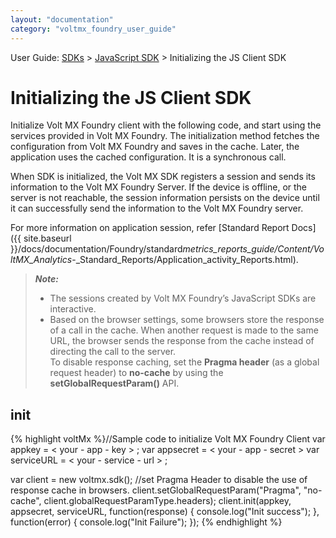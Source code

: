 ```yaml
---
layout: "documentation"
category: "voltmx_foundry_user_guide"
---
```


User Guide: [SDKs](../Foundry_SDKs.html) > [JavaScript SDK](Installing_JS_SDK.html) > Initializing the JS Client SDK

# Initializing the JS Client SDK

Initialize Volt MX Foundry client with the following code, and start using the services provided in Volt MX Foundry. The initialization method fetches the configuration from Volt MX Foundry and saves in the cache. Later, the application uses the cached configuration. It is a synchronous call.

When SDK is initialized, the Volt MX SDK registers a session and sends its information to the Volt MX Foundry Server. If the device is offline, or the server is not reachable, the session information persists on the device until it can successfully send the information to the Volt MX Foundry server.

For more information on application session, refer [Standard Report Docs]({{ site.baseurl }}/docs/documentation/Foundry/standard*metrics_reports_guide/Content/VoltMX_Analytics*-\_Standard_Reports/Application_activity_Reports.html).

<blockquote><b><em>Note:</em></b>
<ul>
<li>The sessions created by Volt MX Foundry’s JavaScript SDKs are interactive.</li>
<li>Based on the browser settings, some browsers store the response of a call in the cache. When another request is made to the same URL, the browser sends the response from the cache instead of directing the call to the server.</li>
To disable response caching, set the <b>Pragma header</b> (as a global request header) to <b>no-cache</b> by using the <b>setGlobalRequestParam()</b> API.
</ul>
</blockquote>

## init

{% highlight voltMx %}//Sample code to initialize Volt MX Foundry Client
var appkey = < your - app - key > ;
var appsecret = < your - app - secret >
var serviceURL = < your - service - url > ;

var client = new voltmx.sdk();
//set Pragma Header to disable the use of response cache in browsers.
client.setGlobalRequestParam("Pragma", "no-cache", client.globalRequestParamType.headers);
client.init(appkey, appsecret, serviceURL, function(response) {
console.log("Init success");
}, function(error) {
console.log("Init Failure");
});
{% endhighlight %}
